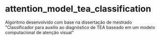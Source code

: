 # attention_model_tea_classification
Algoritmo desenvolvido com base na dissertação de mestrado "Classificador para auxílio ao diagnóstico de TEA baseado em um modelo computacional de atenção visual"
